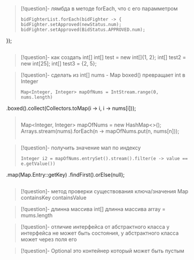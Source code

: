 
>[!question]- лямбда в методе forEach, что с его парамметром
>```
>bidFighterList.forEach(bidFighter -> {
>bidFighter.setApproved(newStatus.num);
>bidFighter.setApproved(BidStatus.APPROVED.num);  
});
>```

>[!question]- как создать int[]
>int[] test = new int[]{1, 2};
>int[] test2 = new int[25];
>int[] test3 = {2, 5};

>[!question]- сделать из  int[] nums - Map
>boxed() превращает int  в Integer
>```
>Map<Integer, Integer> mapOfNums = IntStream.range(0, nums.length)
.boxed().collect(Collectors.toMap(i -> i, i -> nums[i]));
>```
>```
>Map<Integer, Integer> mapOfNums = new HashMap<>(); Arrays.stream(nums).forEach(n -> mapOfNums.put(n, nums[n]));
>```

>[!question]- получить значение мап по индексу
>```
>Integer i2 = mapOfNums.entrySet().stream().filter(e -> value == e.getValue())
.map(Map.Entry::getKey)
.findFirst().orElse(null);
>```

>[!question]- метод проверки существования ключа/значения Map
>containsKey
>containsValue 

>[!question]- длинна массива int[]
>длинна массива array = mums.length 

>[!question]- отличие интерфейса от абстрактного класса
>у интерфейса не может быть состояния, у абстрактного класса может через поля его

>[!question]- Optional это 
контейнер который  может быть пустым

